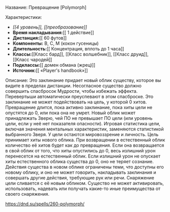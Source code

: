 Название: Превращение \[Polymorph] 

Характеристики:
- *[[4 уровень]], [[преобразование]]*
- **Время накладывания:**[[ 1 действие]]
- **Дистанция:**[[ 60 футов]]
- **Компоненты:** В, С, М (кокон гусеницы)
- **Длительность:**[[ Концентрация, вплоть до 1 часа]]
- **Классы:**[[Класс  бард]], [[Класс волшебник]], [[Класс друид]], [[Класс чародей]]
- **Подклассы:**[[ домен обмана (жрец)]]
- **Источник:**[[ «Player's handbook»]]

Описание:
Это заклинание придает новый облик существу, которое вы видите в пределах дистанции. Несогласное существо должно совершить спасбросок Мудрости, чтобы избежать эффекта. Перевертыши автоматически преуспевают в этом спасброске. Это заклинание не может подействовать на цель, у которой 0 хитов.
Превращение длится, пока активно заклинание, пока хиты цели не опустятся до 0, или пока она не умрет. Новый облик может принадлежать Зверю, чей ПО не превышает ПО цели (или уровень цели, если у неё нет показателя опасности). Игровая статистика цели, включая значения ментальных характеристик, заменяются статистикой выбранного Зверя. У цели остаются мировоззрение и личность.
Цель принимает хиты нового облика. При возвращении в естественный облик количество её хитов будет как до превращения. Если она возвращается в свой облик от того, что хиты опустились до 0, весь излишний урон перенесется на естественный облик. Если излишний урон не опускает хиты естественного облика существа до 0, оно не теряет сознание.
Действия существа в новом облике ограничены теми, что доступны его новому облику, и оно не может говорить, накладывать заклинания и совершать другие действия, требующие рук или речи.
Снаряжение цели сливается с её новым обликом. Существо не может активировать, использовать, надевать или получать какие-то иные преимущества от своего снаряжения.

https://dnd.su/spells/260-polymorph/
